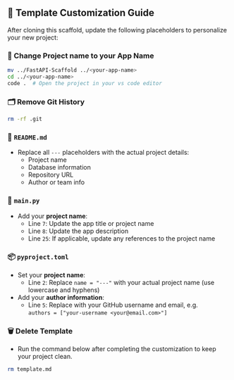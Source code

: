 ## 🧩 Template Customization Guide

After cloning this scaffold, update the following placeholders to personalize your new project:

### 📝 Change Project name to your App Name

```bash
mv ../FastAPI-Scaffold ../<your-app-name>
cd ../<your-app-name>
code .  # Open the project in your vs code editor
```

### 🗂️ Remove Git History

```bash
rm -rf .git
```

### 📄 `README.md`
- Replace all `---` placeholders with the actual project details:
  - Project name
  - Database information
  - Repository URL
  - Author or team info

### 🚀 `main.py`
- Add your **project name**:
  - Line `7`: Update the app title or project name
  - Line `8`: Update the app description
  - Line `25`: If applicable, update any references to the project name

### 📦 `pyproject.toml`
- Set your **project name**:
  - Line `2`: Replace `name = "---"` with your actual project name (use lowercase and hyphens)
- Add your **author information**:
  - Line `5`: Replace with your GitHub username and email, e.g.  
    `authors = ["your-username <your@email.com>"]`


### 🗑️ Delete Template

- Run the command below after completing the customization to keep your project clean.

```bash
rm template.md
```